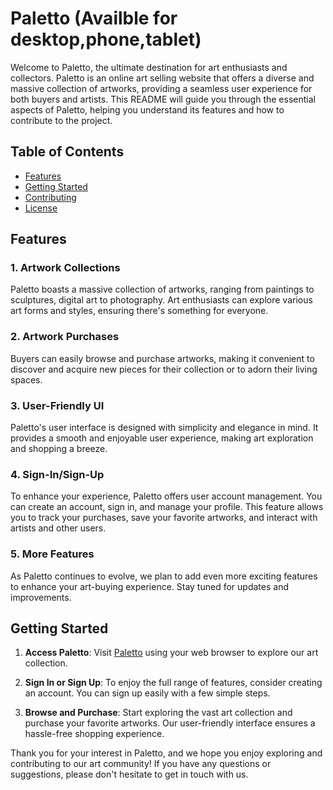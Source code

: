 # Paletto (Availble for desktop,phone,tablet)

Welcome to Paletto, the ultimate destination for art enthusiasts and collectors. Paletto is an online art selling website that offers a diverse and massive collection of artworks, providing a seamless user experience for both buyers and artists. This README will guide you through the essential aspects of Paletto, helping you understand its features and how to contribute to the project.

## Table of Contents
- [Features](#features)
- [Getting Started](#getting-started)
- [Contributing](#contributing)
- [License](#license)

## Features

### 1. Artwork Collections
Paletto boasts a massive collection of artworks, ranging from paintings to sculptures, digital art to photography. Art enthusiasts can explore various art forms and styles, ensuring there's something for everyone.

### 2. Artwork Purchases
Buyers can easily browse and purchase artworks, making it convenient to discover and acquire new pieces for their collection or to adorn their living spaces.

### 3. User-Friendly UI
Paletto's user interface is designed with simplicity and elegance in mind. It provides a smooth and enjoyable user experience, making art exploration and shopping a breeze.

### 4. Sign-In/Sign-Up
To enhance your experience, Paletto offers user account management. You can create an account, sign in, and manage your profile. This feature allows you to track your purchases, save your favorite artworks, and interact with artists and other users.

### 5. More Features
As Paletto continues to evolve, we plan to add even more exciting features to enhance your art-buying experience. Stay tuned for updates and improvements.

## Getting Started

1. **Access Paletto**: Visit [Paletto](https://yashpunmiya.github.io/paletto/) using your web browser to explore our art collection.

2. **Sign In or Sign Up**: To enjoy the full range of features, consider creating an account. You can sign up easily with a few simple steps.

3. **Browse and Purchase**: Start exploring the vast art collection and purchase your favorite artworks. Our user-friendly interface ensures a hassle-free shopping experience.

Thank you for your interest in Paletto, and we hope you enjoy exploring and contributing to our art community! If you have any questions or suggestions, please don't hesitate to get in touch with us.
